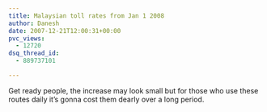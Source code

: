 ```yaml
---
title: Malaysian toll rates from Jan 1 2008
author: Danesh
date: 2007-12-21T12:00:31+00:00
pvc_views:
  - 12720
dsq_thread_id:
  - 889737101

---
```

Get ready people, the increase may look small but for those who use these routes daily it&#8217;s gonna cost them dearly over a long period.